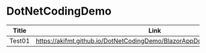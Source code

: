 # DotNetCodingDemo


| Title | Link |
| ------ | ------ |
| Test01 | https://akifmt.github.io/DotNetCodingDemo/BlazorAppDotNetCodingDemoTest01/ |


